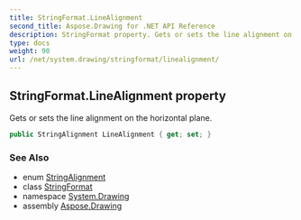 ```yaml
---
title: StringFormat.LineAlignment
second_title: Aspose.Drawing for .NET API Reference
description: StringFormat property. Gets or sets the line alignment on the horizontal plane
type: docs
weight: 90
url: /net/system.drawing/stringformat/linealignment/
---
```

## StringFormat.LineAlignment property

Gets or sets the line alignment on the horizontal plane.

```csharp
public StringAlignment LineAlignment { get; set; }
```

### See Also

* enum [StringAlignment](../../stringalignment/)
* class [StringFormat](../)
* namespace [System.Drawing](../../stringformat/)
* assembly [Aspose.Drawing](../../../)


